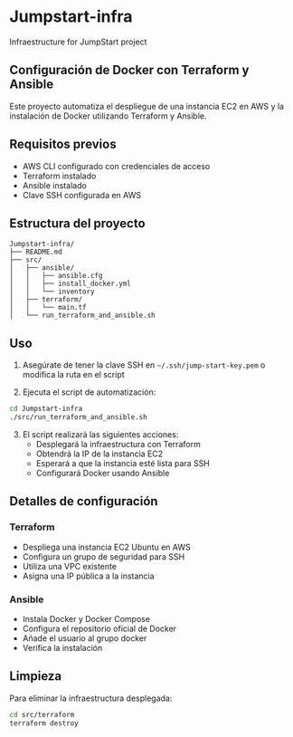 # Jumpstart-infra
Infraestructure for JumpStart project

## Configuración de Docker con Terraform y Ansible

Este proyecto automatiza el despliegue de una instancia EC2 en AWS y la instalación de Docker utilizando Terraform y Ansible.

## Requisitos previos

- AWS CLI configurado con credenciales de acceso
- Terraform instalado
- Ansible instalado
- Clave SSH configurada en AWS

## Estructura del proyecto

```
Jumpstart-infra/
├── README.md
├── src/
│   ├── ansible/
│   │   ├── ansible.cfg
│   │   ├── install_docker.yml
│   │   └── inventory
│   ├── terraform/
│   │   └── main.tf
│   └── run_terraform_and_ansible.sh
```

## Uso

1. Asegúrate de tener la clave SSH en `~/.ssh/jump-start-key.pem` o modifica la ruta en el script

2. Ejecuta el script de automatización:

```bash
cd Jumpstart-infra
./src/run_terraform_and_ansible.sh
```

3. El script realizará las siguientes acciones:
   - Desplegará la infraestructura con Terraform
   - Obtendrá la IP de la instancia EC2
   - Esperará a que la instancia esté lista para SSH
   - Configurará Docker usando Ansible

## Detalles de configuración

### Terraform
- Despliega una instancia EC2 Ubuntu en AWS
- Configura un grupo de seguridad para SSH
- Utiliza una VPC existente
- Asigna una IP pública a la instancia

### Ansible
- Instala Docker y Docker Compose
- Configura el repositorio oficial de Docker
- Añade el usuario al grupo docker
- Verifica la instalación

## Limpieza

Para eliminar la infraestructura desplegada:

```bash
cd src/terraform
terraform destroy
```